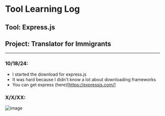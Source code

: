 # Tool Learning Log

## Tool: **Express.js**

## Project: **Translator for Immigrants**

---

### 10/18/24:
* I started the download for express.js
* It was hard because I didn't know a lot about downloading frameworks
* You can get express (here)[https://expressjs.com/]

### X/X/XX:

![image](https://github.com/user-attachments/assets/55691631-7161-476d-ad47-c7ef90ea884e)



<!-- 
* Links you used today (websites, videos, etc)
* Things you tried, progress you made, etc
* Challenges, a-ha moments, etc
* Questions you still have
* What you're going to try next
-->
